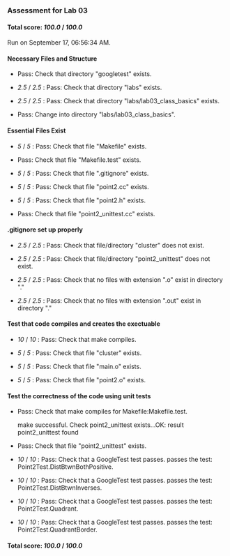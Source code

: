 ### Assessment for Lab 03

#### Total score: _100.0_ / _100.0_

Run on September 17, 06:56:34 AM.


#### Necessary Files and Structure

+ Pass: Check that directory "googletest" exists.

+  _2.5_ / _2.5_ : Pass: Check that directory "labs" exists.

+  _2.5_ / _2.5_ : Pass: Check that directory "labs/lab03_class_basics" exists.

+ Pass: Change into directory "labs/lab03_class_basics".


#### Essential Files Exist

+  _5_ / _5_ : Pass: Check that file "Makefile" exists.

+ Pass: Check that file "Makefile.test" exists.

+  _5_ / _5_ : Pass: Check that file ".gitignore" exists.

+  _5_ / _5_ : Pass: Check that file "point2.cc" exists.

+  _5_ / _5_ : Pass: Check that file "point2.h" exists.

+ Pass: Check that file "point2_unittest.cc" exists.


#### .gitignore set up properly

+  _2.5_ / _2.5_ : Pass: Check that file/directory "cluster" does not exist.

+  _2.5_ / _2.5_ : Pass: Check that file/directory "point2_unittest" does not exist.

+  _2.5_ / _2.5_ : Pass: Check that no files with extension ".o" exist in directory "."

+  _2.5_ / _2.5_ : Pass: Check that no files with extension ".out" exist in directory "."


#### Test that code compiles and creates the exectuable

+  _10_ / _10_ : Pass: Check that make compiles.



+  _5_ / _5_ : Pass: Check that file "cluster" exists.

+  _5_ / _5_ : Pass: Check that file "main.o" exists.

+  _5_ / _5_ : Pass: Check that file "point2.o" exists.


#### Test the correctness of the code using unit tests

+ Pass: Check that make compiles for Makefile:Makefile.test.

    make successful.
    Check point2_unittest exists...OK: result point2_unittest found

+ Pass: Check that file "point2_unittest" exists.

+  _10_ / _10_ : Pass: Check that a GoogleTest test passes.
    passes the test: Point2Test.DistBtwnBothPositive.



+  _10_ / _10_ : Pass: Check that a GoogleTest test passes.
    passes the test: Point2Test.DistBtwnInverses.



+  _10_ / _10_ : Pass: Check that a GoogleTest test passes.
    passes the test: Point2Test.Quadrant.



+  _10_ / _10_ : Pass: Check that a GoogleTest test passes.
    passes the test: Point2Test.QuadrantBorder.



#### Total score: _100.0_ / _100.0_

